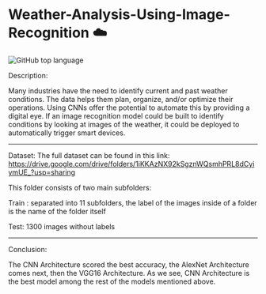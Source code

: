 # Weather-Analysis-Using-Image-Recognition ☁️

<img alt="GitHub top language" src="https://img.shields.io/github/languages/top/binary11110/Weather-Analysis-Using-Image-Recognition">

Description:

Many industries have the need to identify current and past weather conditions. The data helps them plan, organize, and/or optimize their operations. Using CNNs offer the potential to automate this by providing a digital eye. If an image recognition model could be built to identify conditions by looking at images of the weather, it could be deployed to automatically trigger smart devices.

-----------------------------

Dataset:
The full dataset can be found in this link: https://drive.google.com/drive/folders/1iKKAzNX92kSgznWQsmhPRL8dCyiymUE_?usp=sharing

This folder consists of two main subfolders:

Train : separated into 11 subfolders, the label of the images inside of a folder is the name of the folder itself

Test: 1300 images without labels

------------------------

Conclusion: 

The CNN Architecture scored the best accuracy, the 
AlexNet Architecture comes next, then the VGG16 
Architecture.
As we see, CNN Architecture is the best model among the 
rest of the models mentioned above.
